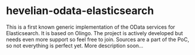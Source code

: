 # hevelian-odata-elasticsearch
This is a first known generic implementation of the OData services for Elasticsearch. It is based on Olingo. The project is actively developed but needs even more support so feel free to join. Sources are a part of the PoC, so not everything is perfect yet. More description soon...
